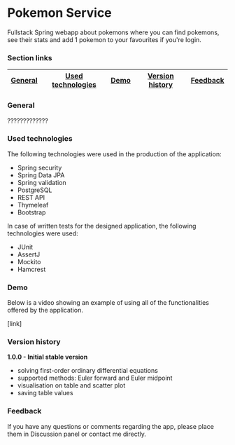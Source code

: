 # Pokemon Service
Fullstack Spring webapp about pokemons where you can find pokemons, see their stats and add 1 pokemon to your favourites if you're login.

### Section links

|[General](#general)|[Used technologies](#used-technologies)|[Demo](#demo)|[Version history](#version-history)|[Feedback](#feedback)|
|:-----------------:|:-------------------------------------:|:-----------:|:---------------------------------:|:-------------------:|

### General
?????????????

### Used technologies
The following technologies were used in the production of the application:
  - Spring security
  - Spring Data JPA
  - Spring validation
  - PostgreSQL
  - REST API
  - Thymeleaf
  - Bootstrap
  
In case of written tests for the designed application, the following technologies were used:
  - JUnit
  - AssertJ
  - Mockito
  - Hamcrest
  
### Demo
Below is a video showing an example of using all of the functionalities offered by the application.

[link]

### Version history
**1.0.0 - Initial stable version**

- solving first-order ordinary differential equations
- supported methods: Euler forward and Euler midpoint
- visualisation on table and scatter plot
- saving table values

### Feedback
If you have any questions or comments regarding the app, please place them in Discussion panel or contact me directly.
